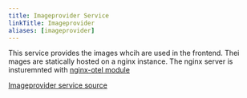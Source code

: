 ```yaml
---
title: Imageprovider Service
linkTitle: Imageprovider
aliases: [imageprovider]
---
```


This service provides the images whcih are used in the frontend. Thei mages are statically hosted on a nginx instance. The nginx server is insturemnted with [nginx-otel module](https://github.com/nginxinc/nginx-otel/tree/main)

[Imageprovider service source](https://github.com/open-telemetry/opentelemetry-demo/blob/main/src/imageprovider/)
